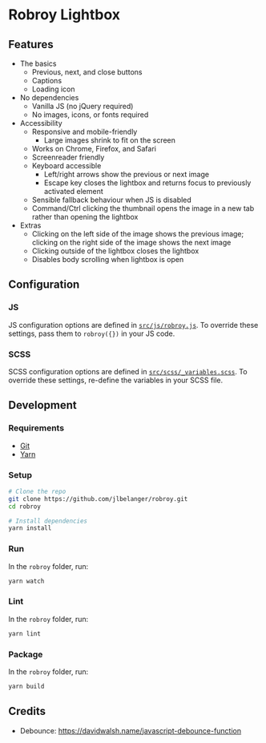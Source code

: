 # Robroy Lightbox

## Features

- The basics
	- Previous, next, and close buttons
	- Captions
	- Loading icon
- No dependencies
	- Vanilla JS (no jQuery required)
	- No images, icons, or fonts required
- Accessibility
	- Responsive and mobile-friendly
		- Large images shrink to fit on the screen
	- Works on Chrome, Firefox, and Safari
	- Screenreader friendly
	- Keyboard accessible
		- Left/right arrows show the previous or next image
		- Escape key closes the lightbox and returns focus to previously activated element
	- Sensible fallback behaviour when JS is disabled
	- Command/Ctrl clicking the thumbnail opens the image in a new tab rather than opening the lightbox
- Extras
	- Clicking on the left side of the image shows the previous image; clicking on the right side of the image shows the next image
	- Clicking outside of the lightbox closes the lightbox
	- Disables body scrolling when lightbox is open

## Configuration

### JS

JS configuration options are defined in [`src/js/robroy.js`](https://github.com/jlbelanger/robroy/blob/main/src/js/robroy.js). To override these settings, pass them to `robroy({})` in your JS code.

### SCSS

SCSS configuration options are defined in [`src/scss/_variables.scss`](https://github.com/jlbelanger/robroy/blob/main/scss/_variables.scss). To override these settings, re-define the variables in your SCSS file.

## Development

### Requirements

- [Git](https://git-scm.com/)
- [Yarn](https://classic.yarnpkg.com/en/docs/install)

### Setup

``` bash
# Clone the repo
git clone https://github.com/jlbelanger/robroy.git
cd robroy

# Install dependencies
yarn install
```

### Run

In the `robroy` folder, run:

``` bash
yarn watch
```

### Lint

In the `robroy` folder, run:

``` bash
yarn lint
```

### Package

In the `robroy` folder, run:

``` bash
yarn build
```

## Credits

- Debounce: https://davidwalsh.name/javascript-debounce-function
